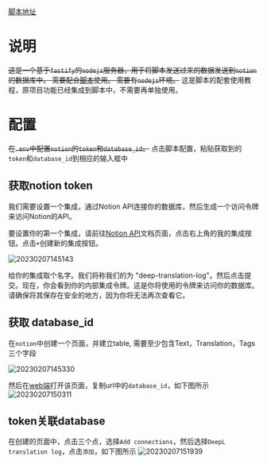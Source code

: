 <!--
 * @Description: 
 * @Version: 2.0
 * @Author: Zhiqing Zhong
 * @Date: 2023-02-07 13:23:53
 * @LastEditors: Zhiqing Zhong
 * @LastEditTime: 2023-02-18 02:20:01
-->

[脚本地址](https://greasyfork.org/zh-CN/scripts/459564-deepl%E7%BF%BB%E8%AF%91%E8%AE%B0%E5%BD%95%E5%90%8C%E6%AD%A5%E8%87%B3notion)


# 说明

~~这是一个基于`fastify`的`nodejs`服务器，用于将脚本发送过来的数据发送到`notion`的数据库中。
需要配合[脚本](https://greasyfork.org/zh-CN/scripts/459564-deepl%E7%BF%BB%E8%AF%91%E8%AE%B0%E5%BD%95%E5%90%8C%E6%AD%A5%E8%87%B3notion)使用。
需要有`nodejs`环境。~~
这是脚本的配套使用教程，原项目功能已经集成到脚本中，不需要再单独使用。

# 配置
~~在`.env`中配置`notion`的`token`和`database_id`。~~
点击脚本配置，粘贴获取到的`token`和`database_id`到相应的输入框中
## 获取notion token
我们需要设置一个集成，通过Notion API连接你的数据库，然后生成一个访问令牌来访问Notion的API。

要设置你的第一个集成，请前往[Notion API](https://www.notion.so/my-integrations)文档页面，点击右上角的我的集成按钮。点击`+`创建新的集成按钮。

![20230207145143](http://cdn.ziuch.cn/vs/20230207145143.png)

给你的集成取个名字。我们将称我们的为 "deep-translation-log"。然后点击提交。现在，你会看到你的内部集成令牌。这是你将使用的令牌来访问你的数据库。请确保将其保存在安全的地方，因为你将无法再次查看它。

## 获取 database_id
在`notion`中创建一个页面，并建立table, 需要至少包含Text，Translation，Tags三个字段

![20230207145330](http://cdn.ziuch.cn/vs/20230207145330.png)

然后在[web端](https://www.notion.so/)打开该页面，复制url中的`database_id`，如下图所示
![20230207150311](http://cdn.ziuch.cn/vs/20230207150311.png)

## token关联database
在创建的页面中，点击三个点，选择`Add connections`，然后选择`DeepL translation log`，点击`添加`，如下图所示
![20230207151939](https://ziuch.oss-cn-beijing.aliyuncs.com/blog/202302071526779.png)

<!-- # 使用
## 安装依赖
```shell
npm install
```
## 启动
```shell
node server
``` -->